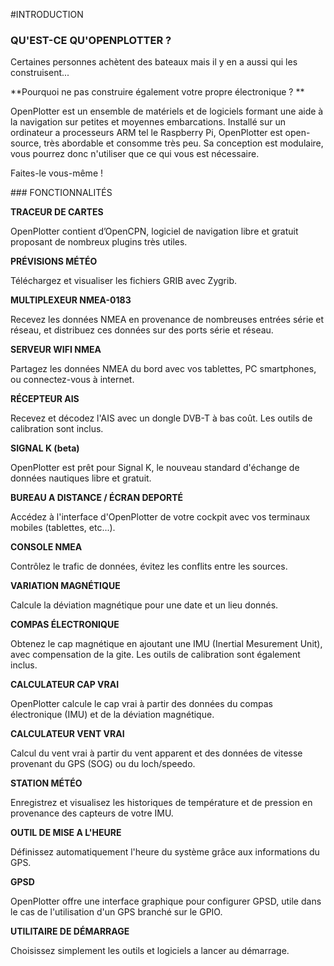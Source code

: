 
#INTRODUCTION




### QU'EST-CE QU'OPENPLOTTER ?



Certaines personnes achètent des bateaux mais il y en a aussi qui les construisent...

**Pourquoi ne pas construire également votre propre électronique ? **

OpenPlotter est un ensemble de matériels et de logiciels formant une aide à la navigation sur petites et moyennes embarcations. Installé sur un ordinateur a processeurs ARM tel le Raspberry Pi, OpenPlotter est open-source, très abordable et consomme très peu. Sa conception est modulaire, vous pourrez donc n'utiliser que ce qui vous est nécessaire. 

Faites-le vous-même !
<div style="page-break-after: always;"></div>
### FONCTIONNALITÉS



**TRACEUR DE CARTES**

OpenPlotter contient d’OpenCPN, logiciel de navigation libre et gratuit proposant de nombreux plugins très utiles.

**PRÉVISIONS MÉTÉO**

Téléchargez et visualiser les fichiers GRIB avec Zygrib.

**MULTIPLEXEUR NMEA-0183**

Recevez les données NMEA en provenance de nombreuses entrées série et réseau, et distribuez ces données sur des ports série et réseau.

**SERVEUR WIFI NMEA**

Partagez les données NMEA du bord avec vos tablettes, PC smartphones, ou connectez-vous à internet.

**RÉCEPTEUR AIS**

Recevez et décodez l'AIS avec un dongle DVB-T à bas coût. Les outils de calibration sont inclus.

**SIGNAL K (beta)**

OpenPlotter est prêt pour Signal K, le nouveau standard d'échange de données nautiques libre et gratuit.

**BUREAU A DISTANCE / ÉCRAN DEPORTÉ**

Accédez à l'interface d'OpenPlotter de votre cockpit avec vos terminaux mobiles (tablettes, etc...). 

**CONSOLE NMEA**

Contrôlez le trafic de données, évitez les conflits entre les sources.

**VARIATION MAGNÉTIQUE**

Calcule la déviation magnétique pour une date et un lieu donnés.

**COMPAS ÉLECTRONIQUE**

Obtenez le cap magnétique en ajoutant une IMU (Inertial Mesurement Unit), avec compensation de la gite. Les outils de calibration sont également inclus.

**CALCULATEUR CAP VRAI**

OpenPlotter calcule le cap vrai à partir des données du compas électronique (IMU) et de la déviation magnétique.

**CALCULATEUR VENT VRAI**

Calcul du vent vrai à partir du vent apparent et des données de vitesse provenant du GPS (SOG) ou du loch/speedo.

**STATION MÉTÉO**

Enregistrez et visualisez les historiques de température et de pression en provenance des capteurs de votre IMU.

**OUTIL DE MISE A L'HEURE**

Définissez automatiquement l'heure du système grâce aux informations du GPS.

**GPSD**

OpenPlotter offre une interface graphique pour configurer GPSD, utile dans le cas de l'utilisation d'un GPS branché sur le GPIO.

**UTILITAIRE DE DÉMARRAGE**

Choisissez simplement les outils et logiciels a lancer au démarrage.

	